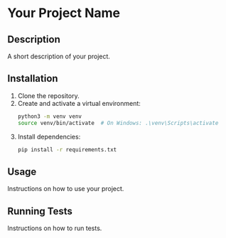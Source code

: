 # Your Project Name

## Description
A short description of your project.

## Installation
1. Clone the repository.
2. Create and activate a virtual environment:
    ```bash
    python3 -m venv venv
    source venv/bin/activate  # On Windows: .\venv\Scripts\activate
    ```
3. Install dependencies:
    ```bash
    pip install -r requirements.txt
    ```

## Usage
Instructions on how to use your project.

## Running Tests
Instructions on how to run tests.

